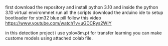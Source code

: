 
first download the repository and install python 3.10 and inside the python 3.10 virtual environmnet run all the scripts
download the arduino ide
to setup bootloader for stm32 blue pill follow this video https://www.youtube.com/watch?v=uGDCRys2WIY

in this detection project i use yolov8m.pt for transfer learning you can make custome models using attached colab file. 

